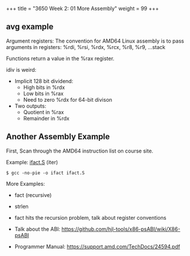 +++
title = "3650 Week 2: 01 More Assembly"
weight = 99
+++

## avg example

Argument registers: The convention for AMD64 Linux assembly is to pass
arguments in registers: %rdi, %rsi, %rdx, %rcx, %r8, %r9, ...stack

Functions return a value in the %rax register.

idiv is weird:

 - Implicit 128 bit dividend: 
   - High bits in %rdx
   - Low bits in %rax
   - Need to zero %rdx for 64-bit divison
 - Two outputs:
   - Quotient in %rax
   - Remainder in %rdx
 


## Another Assembly Example

First, Scan through the AMD64 instruction list on course site.

Example: [ifact.S](./ifact.S) (iter)

```
$ gcc -no-pie -o ifact ifact.S
```


More Examples:

 - fact (recursive)
 - strlen

 - fact hits the recursion problem, talk about register conventions
 - Talk about the ABI: https://github.com/hjl-tools/x86-psABI/wiki/X86-psABI
 - Programmer Manual: https://support.amd.com/TechDocs/24594.pdf
 


